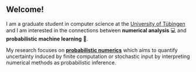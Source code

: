## Welcome!
<!--
**JonathanWenger/JonathanWenger** is a ✨ _special_ ✨ repository because its `README.md` (this file) appears on your GitHub profile.
-->

I am a graduate student in computer science at the [University of Tübingen](https://uni-tuebingen.de/en/) and I am interested in the connections between **numerical analysis** 💻 and **probabilistic machine learning** 🧠. 

My research focuses on [**probabilistic numerics**](http://probabilistic-numerics.org/) which aims to quantify uncertainty induced by finite computation or stochastic input by interpreting numerical methods as probabilistic inference.
